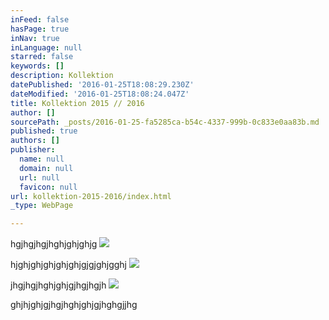 ```yaml
---
inFeed: false
hasPage: true
inNav: true
inLanguage: null
starred: false
keywords: []
description: Kollektion
datePublished: '2016-01-25T18:08:29.230Z'
dateModified: '2016-01-25T18:08:24.047Z'
title: Kollektion 2015 // 2016
author: []
sourcePath: _posts/2016-01-25-fa5285ca-b54c-4337-999b-0c833e0aa83b.md
published: true
authors: []
publisher:
  name: null
  domain: null
  url: null
  favicon: null
url: kollektion-2015-2016/index.html
_type: WebPage

---
```

hgjhgjhgjhghjghjghjg
![](https://s3-us-west-2.amazonaws.com/the-grid-img/p/fb3b65c7ba6f919c3c3e8745a568d6635c57a131.jpg)

hjghjghjghjghjghjgjgjghjgghj
![](https://s3-us-west-2.amazonaws.com/the-grid-img/p/c52098235b6d19d8b1cf20908ea12153b8549f2f.jpg)

jhgjhgjhghjghjgjhgjhgjh
![](https://s3-us-west-2.amazonaws.com/the-grid-img/p/ef22f06be8bf5329a13ea606f4291efddfd68bd3.jpg)

ghjhjghjgjhgjhghjghjgjhghgjjhg